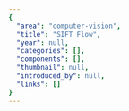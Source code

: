 ```yaml
---
{
  "area": "computer-vision",
  "title": "SIFT Flow",
  "year": null,
  "categories": [],
  "components": [],
  "thumbnail": null,
  "introduced_by": null,
  "links": []
}
---
```


